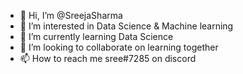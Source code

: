 - 👋 Hi, I’m @SreejaSharma
- 👀 I’m interested in Data Science & Machine learning
- 🌱 I’m currently learning Data Science
- 💞️ I’m looking to collaborate on learning together 
- 📫 How to reach me sree#7285 on discord

<!---
SreejaSharma/SreejaSharma is a ✨ special ✨ repository because its `README.md` (this file) appears on your GitHub profile.
You can click the Preview link to take a look at your changes.
--->
